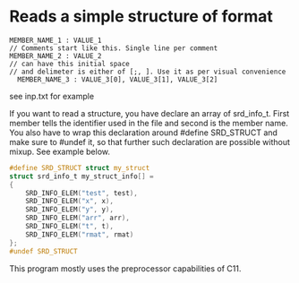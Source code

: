 # Reads a simple structure of format

``` cat inp.txt
MEMBER_NAME_1 : VALUE_1
// Comments start like this. Single line per comment
MEMBER_NAME_2 : VALUE_2
// can have this initial space
// and delimeter is either of [;, ]. Use it as per visual convenience
  MEMBER_NAME_3 : VALUE_3[0], VALUE_3[1], VALUE_3[2]
```

see inp.txt for example

If you want to read a structure, you have declare an array
of srd_info_t. First member tells the identifier used in the file
and second is the member name. You also have to wrap this declaration
around #define SRD_STRUCT and make sure to #undef it, so that further
such declaration are possible without mixup. See example below.
```c
#define SRD_STRUCT struct my_struct
struct srd_info_t my_struct_info[] =
{
    SRD_INFO_ELEM("test", test),
    SRD_INFO_ELEM("x", x),
    SRD_INFO_ELEM("y", y),
    SRD_INFO_ELEM("arr", arr),
    SRD_INFO_ELEM("t", t),
    SRD_INFO_ELEM("rmat", rmat)
};
#undef SRD_STRUCT
```

This program mostly uses the preprocessor capabilities of C11. 
